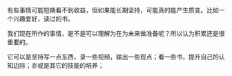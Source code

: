 有些事情可能短期看不到收益，但如果能长期坚持，可能真的能产生质变。比如一个兴趣爱好，读过的书。

我们现在所作的事情，是不是可以理解为在为未来做准备呢？所以认为积累还是很重要的。

它可以是坚持写一点东西，录一些视频，输出一些观点；看一些书，提升自己的认知边际；亦或是其它的技能的培养；

